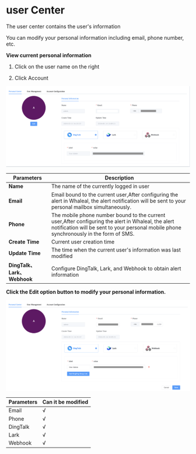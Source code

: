 # user Center

The user center contains the user's information

You can modify your personal information including email, phone number, etc.



**View current personal information**

1. Click on the user name on the right

2. Click Account

![Account1](../../images/whalealPlatFromImages/12-Account/Account1.png)

| Parameters                  | Description                                                  |
| --------------------------- | ------------------------------------------------------------ |
| **Name**                    | The name of the currently logged in user                     |
| **Email**                   | Email bound to the current user,After configuring the alert in Whaleal, the alert notification will be sent to your personal mailbox simultaneously. |
| **Phone**                   | The mobile phone number bound to the current user,After configuring the alert in Whaleal, the alert notification will be sent to your personal mobile phone synchronously in the form of SMS. |
| **Create Time**             | Current user creation time                                   |
| **Update Time**             | The time when the current user's information was last modified |
| **DingTalk、Lark、Webhook** | Configure DingTalk, Lark, and Webhook to obtain alert information |



**Click the Edit option button to modify your personal information.**

![Account2](../../images/whalealPlatFromImages/12-Account/account2.png)

| Parameters | Can it be modified |
| ---------- | ------------------ |
| Email      | √                  |
| Phone      | √                  |
| DingTalk   | √                  |
| Lark       | √                  |
| Webhook    | √                  |

